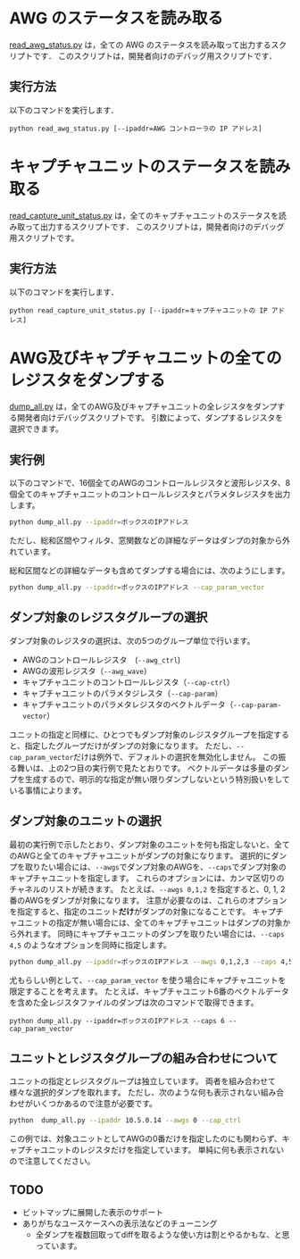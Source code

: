 # AWG のステータスを読み取る

[read_awg_status.py](./read_awg_status.py) は，全ての AWG のステータスを読み取って出力するスクリプトです．
このスクリプトは，開発者向けのデバッグ用スクリプトです．

## 実行方法

以下のコマンドを実行します．

```
python read_awg_status.py [--ipaddr=AWG コントローラの IP アドレス]
```

# キャプチャユニットのステータスを読み取る
[read_capture_unit_status.py](./read_capture_unit_status.py) は，全てのキャプチャユニットのステータスを読み取って出力するスクリプトです．
このスクリプトは，開発者向けのデバッグ用スクリプトです。

## 実行方法

以下のコマンドを実行します．

```
python read_capture_unit_status.py [--ipaddr=キャプチャユニットの IP アドレス]
```

# AWG及びキャプチャユニットの全てのレジスタをダンプする
[dump_all.py](./dump_all.py) は，全てのAWG及びキャプチャユニットの全レジスタをダンプする開発者向けデバッグスクリプトです。
引数によって、ダンプするレジスタを選択できます。

## 実行例
以下のコマンドで、16個全てのAWGのコントロールレジスタと波形レジスタ、8個全てのキャプチャユニットのコントロールレジスタとパラメタレジスタを出力します。
```bash
python dump_all.py --ipaddr=ボックスのIPアドレス
```
ただし、総和区間やフィルタ、窓関数などの詳細なデータはダンプの対象から外れています。

総和区間などの詳細なデータも含めてダンプする場合には、次のようにします。
```bash
python dump_all.py --ipaddr=ボックスのIPアドレス --cap_param_vector 
```

## ダンプ対象のレジスタグループの選択
ダンプ対象のレジスタの選択は、次の5つのグループ単位で行います。
- AWGのコントロールレジスタ　(`--awg_ctrl`)
- AWGの波形レジスタ（`--awg_wave`）
- キャプチャユニットのコントロールレジスタ（`--cap-ctrl`）
- キャプチャユニットのパラメタジレスタ（`--cap-param`）
- キャプチャユニットのパラメタレジスタのベクトルデータ（`--cap-param-vector`）

ユニットの指定と同様に、ひとつでもダンプ対象のレジスタグループを指定すると、指定したグループだけがダンプの対象になります。
ただし、`--cap_param_vector`だけは例外で、デフォルトの選択を無効化しません。
この振る舞いは、上の2つ目の実行例で見たとおりです。
ベクトルデータは多量のダンプを生成するので、明示的な指定が無い限りダンプしないという特別扱いをしている事情によります。

## ダンプ対象のユニットの選択
最初の実行例で示したとおり、ダンプ対象のユニットを何も指定しないと、全てのAWGと全てのキャプチャユニットがダンプの対象になります。
選択的にダンプを取りたい場合には、`--awgs`でダンプ対象のAWGを、`--caps`でダンプ対象のキャプチャユニットを指定します。
これらのオプションには、カンマ区切りのチャネルのリストが続きます。
たとえば、`--awgs 0,1,2` を指定すると、0, 1, 2番のAWGをダンプが対象になります。
注意が必要なのは、これらのオプションを指定すると、指定のユニット**だけ**がダンプの対象になることです。
キャプチャユニットの指定が無い場合には、全てのキャプチャユニットはダンプの対象から外れます。
同時にキャプチャユニットのダンプを取りたい場合には、`--caps 4,5` のようなオプションを同時に指定します。

```bash
python dump_all.py --ipaddr=ボックスのIPアドレス --awgs 0,1,2,3 --caps 4,5
```

尤もらしい例として、`--cap_param_vector` を使う場合にキャプチャユニットを限定することを考えます。
たとえば、キャプチャユニット6番のベクトルデータを含めた全レジスタファイルのダンプは次のコマンドで取得できます。
```shell
python dump_all.py --ipaddr=ボックスのIPアドレス --caps 6 --cap_param_vector
```

## ユニットとレジスタグループの組み合わせについて
ユニットの指定とレジスタグループは独立しています。
両者を組み合わせて様々な選択的ダンプを取れます。
ただし、次のような何も表示されない組み合わせがいくつかあるので注意が必要です。
```bash
python  dump_all.py --ipaddr 10.5.0.14 --awgs 0 --cap_ctrl
```
この例では、対象ユニットとしてAWGの0番だけを指定したのにも関わらず、キャプチャユニットのレジスタだけを指定しています。
単純に何も表示されないので注意してください。

## TODO
- ビットマップに展開した表示のサポート
- ありがちなユースケースへの表示法などのチューニング
   - 全ダンプを複数回取ってdiffを取るような使い方は割とやるかもな、と思っています。